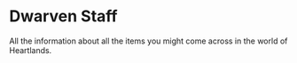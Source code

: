 # Dwarven Staff


All the information about all the items you might come across in the world of Heartlands.

